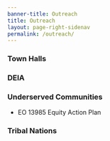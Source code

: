 ```yaml
---
banner-title: Outreach
title: Outreach
layout: page-right-sidenav
permalink: /outreach/
---
```


### Town Halls

### DEIA

### Underserved Communities
* EO 13985 Equity Action Plan

### Tribal Nations
